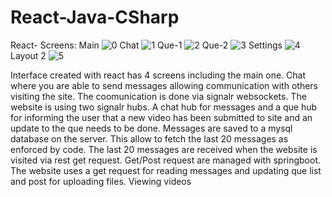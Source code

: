 # React-Java-CSharp

React-
Screens:
Main
![0](https://user-images.githubusercontent.com/83076267/219884985-2d82fd08-e2c8-4c4e-910e-2e604b75cfa3.png)
Chat
![1](https://user-images.githubusercontent.com/83076267/219884940-c99b27a8-6db6-4dde-9039-8842fca12406.png)
Que-1
![2](https://user-images.githubusercontent.com/83076267/219885015-20e4c31e-55db-434f-8fcd-5cb8ee9847c6.png)
Que-2
![3](https://user-images.githubusercontent.com/83076267/219885016-6aec8c3f-7097-4fbf-b98d-d6a76ca57590.png)
Settings
![4](https://user-images.githubusercontent.com/83076267/219885019-014ad092-8ac9-4ae0-afa6-5ac968e9c263.png)
Layout 2
![5](https://user-images.githubusercontent.com/83076267/219885025-ad1c776d-a6bc-4bfa-b6b4-1d7b49ee2eb8.png)

Interface created with react has 4 screens including the main one. Chat where you are able to send messages allowing communication with others visiting the site. The coomunication is done via signalr websockets. The website is using two signalr hubs. A chat hub for messages and a que hub for informing the user that a new video has been submitted to site and an update to the que needs to be done. Messages are saved to a mysql database on the server. This allow to fetch the last 20 messages as enforced by code. The last 20 messages are received when the website is visited via rest get request. Get/Post request are managed with springboot. The website uses a get request for reading messages and updating que list and post for uploading files. Viewing videos
